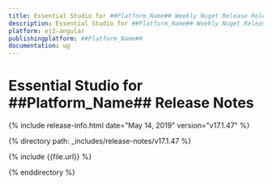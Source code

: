 ```yaml
---
title: Essential Studio for ##Platform_Name## Weekly Nuget Release Release Notes  
description: Essential Studio for ##Platform_Name## Weekly Nuget Release Release Notes  
platform: ej2-angular
publishingplatform: ##Platform_Name##
documentation: ug
---
```


# Essential Studio for  ##Platform_Name##  Release Notes  

{% include release-info.html date="May 14, 2019"   version="v17.1.47"  %} 

{% directory path: _includes/release-notes/v17.1.47 %}

{% include {{file.url}} %}

{% enddirectory %}
